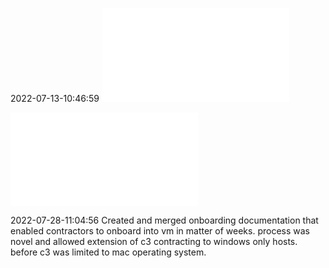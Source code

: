 2022-07-13-10:46:59
![](FW-%20C3%20AI%20Wikipedia%20Page.eml)

![](FW-%20ITREQ-21966%20Need%20windows%20developer%20VM%20for%20Luis%20Fernandez.eml)

2022-07-28-11:04:56
Created and merged onboarding documentation that enabled contractors to onboard into vm in matter of weeks. process was novel and allowed extension of c3 contracting to windows only hosts. before c3 was limited to mac operating system. 

